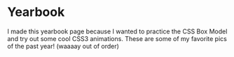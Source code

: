 Yearbook
========

I made this yearbook page because I wanted to practice the CSS Box Model and try out some cool CSS3 animations. These are some of my favorite pics of the past year! (waaaay out of order)
